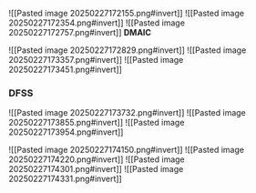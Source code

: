 ![[Pasted image 20250227172155.png#invert]]
![[Pasted image 20250227172354.png#invert]]
![[Pasted image 20250227172757.png#invert]]
**DMAIC**

![[Pasted image 20250227172829.png#invert]]
![[Pasted image 20250227173357.png#invert]]
![[Pasted image 20250227173451.png#invert]]

### DFSS
![[Pasted image 20250227173732.png#invert]]
![[Pasted image 20250227173855.png#invert]]
![[Pasted image 20250227173954.png#invert]]

![[Pasted image 20250227174150.png#invert]]
![[Pasted image 20250227174220.png#invert]]
![[Pasted image 20250227174301.png#invert]]
![[Pasted image 20250227174331.png#invert]]
